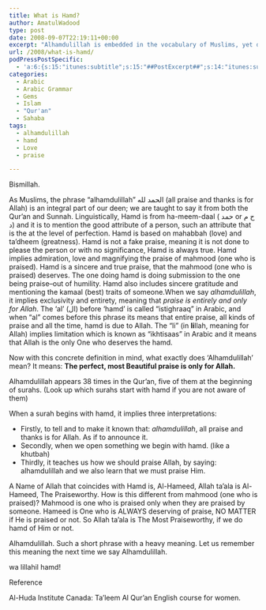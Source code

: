 ```yaml
---
title: What is Hamd?
author: AmatulWadood
type: post
date: 2008-09-07T22:19:11+00:00
excerpt: "Alhamdulillah is embedded in the vocabulary of Muslims, yet do we know what this really means? Hamd is not just praise, but it is a praise that is based on love and knowing the greatness of the one being praised. Hamd also implies sincere gratitude and thankfulness to the one being praised, and it is done out of humility. After you learn what the meaning of this phrase is, you'll never say it in the same way again! "
url: /2008/what-is-hamd/
podPressPostSpecific:
  - 'a:6:{s:15:"itunes:subtitle";s:15:"##PostExcerpt##";s:14:"itunes:summary";s:15:"##PostExcerpt##";s:15:"itunes:keywords";s:17:"##WordPressCats##";s:13:"itunes:author";s:10:"##Global##";s:15:"itunes:explicit";s:2:"No";s:12:"itunes:block";s:2:"No";}'
categories:
  - Arabic
  - Arabic Grammar
  - Gems
  - Islam
  - "Qur'an"
  - Sahaba
tags:
  - alhamdulillah
  - hamd
  - Love
  - praise

---
```

Bismillah.

As Muslims, the phrase &#8220;alhamdulillah&#8221; الحمد لله (all praise and thanks is for Allah) is an integral part of our deen; we are taught to say it from both the Qur&#8217;an and Sunnah. Linguistically, Hamd is from ha-meem-daal ( حمد or ح م د) and it is to mention the good attribute of a person, such an attribute that is the at the level of perfection. Hamd is based on mahabbah (love) and ta&#8217;dheem (greatness). Hamd is not a fake praise, meaning it is not done to please the person or with no significance, Hamd is always true. Hamd implies admiration, love and magnifying the praise of mahmood (one who is praised). Hamd is a sincere and true praise, that the mahmood (one who is praised) deserves. The one doing hamd is doing submission to the one being praise&#8211;out of humility. Hamd also includes sincere gratitude and mentioning the kamaal (best) traits of someone.When we say _alhamdulillah_, it implies exclusivity and entirety, meaning that _praise is entirely and only for Allah_. The &#8216;al&#8217; (ال) before &#8216;hamd&#8217; is called &#8220;istighraaq&#8221; in Arabic, and when &#8220;al&#8221; comes before this phrase its means that entire praise, all kinds of praise and all the time, hamd is due to Allah. The &#8220;li&#8221; (in **li**llah, meaning for Allah) implies limitation which is known as &#8220;ikhtisaas&#8221; in Arabic and it means that Allah is the only One who deserves the hamd.

Now with this concrete definition in mind, what exactly does &#8216;Alhamdulillah&#8217; mean? It means: **The perfect, most Beautiful praise is only for Allah.**

Alhamdulillah appears 38 times in the Qur&#8217;an, five of them at the beginning of surahs. (Look up which surahs start with hamd if you are not aware of them)

When a surah begins with hamd, it implies three interpretations:

  * Firstly, to tell and to make it known that: _alhamdulillah_, all praise and thanks is for Allah. As if to announce it.
  * Secondly, when we open something we begin with hamd. (like a khutbah)
  * Thirdly, it teaches us how we should praise Allah, by saying: alhamdulillah and we also learn that we must praise Him.

A Name of Allah that coincides with Hamd is, Al-Hameed, Allah ta&#8217;ala is Al-Hameed, The Praiseworthy. How is this different from mahmood (one who is praised)? Mahmood is one who is praised only when they are praised by someone. Hameed is One who is ALWAYS deserving of praise, NO MATTER if He is praised or not. So Allah ta&#8217;ala is The Most Praiseworthy, if we do hamd of Him or not.

Alhamdulillah. Such a short phrase with a heavy meaning. Let us remember this meaning the next time we say Alhamdulillah.

wa lillahil hamd!

<div id="referencesTitle">
  Reference
</div>

<p class="reference">
  Al-Huda Institute Canada: Ta&#8217;leem Al Qur&#8217;an English course for women.
</p>